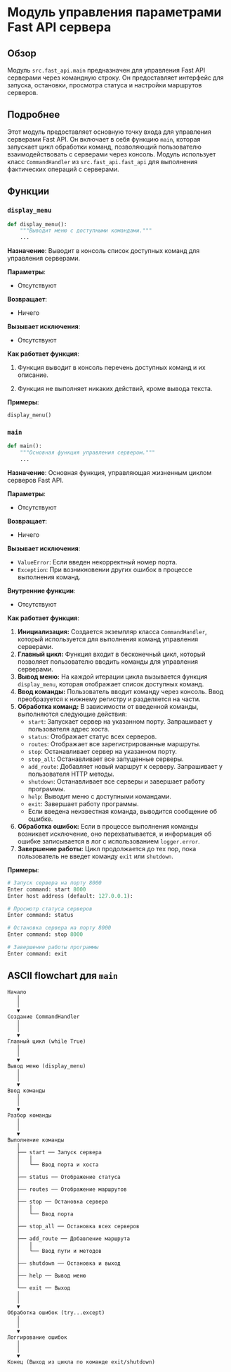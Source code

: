 # Модуль управления параметрами Fast API сервера

## Обзор

Модуль `src.fast_api.main` предназначен для управления Fast API серверами через командную строку. Он предоставляет интерфейс для запуска, остановки, просмотра статуса и настройки маршрутов серверов.

## Подробнее

Этот модуль предоставляет основную точку входа для управления серверами Fast API. Он включает в себя функцию `main`, которая запускает цикл обработки команд, позволяющий пользователю взаимодействовать с серверами через консоль. Модуль использует класс `CommandHandler` из `src.fast_api.fast_api` для выполнения фактических операций с серверами.

## Функции

### `display_menu`

```python
def display_menu():
    """Выводит меню с доступными командами."""
    ...
```

**Назначение**:
Выводит в консоль список доступных команд для управления серверами.

**Параметры**:
- Отсутствуют

**Возвращает**:
- Ничего

**Вызывает исключения**:
- Отсутствуют

**Как работает функция**:

1. Функция выводит в консоль перечень доступных команд и их описание.

2. Функция не выполняет никаких действий, кроме вывода текста.

**Примеры**:

```python
display_menu()
```

### `main`

```python
def main():
    """Основная функция управления сервером."""
    ...
```

**Назначение**:
Основная функция, управляющая жизненным циклом серверов Fast API.

**Параметры**:
- Отсутствуют

**Возвращает**:
- Ничего

**Вызывает исключения**:
- `ValueError`: Если введен некорректный номер порта.
- `Exception`: При возникновении других ошибок в процессе выполнения команд.

**Внутренние функции**:
- Отсутствуют

**Как работает функция**:

1. **Инициализация:** Создается экземпляр класса `CommandHandler`, который используется для выполнения команд управления серверами.
2. **Главный цикл:** Функция входит в бесконечный цикл, который позволяет пользователю вводить команды для управления серверами.
3. **Вывод меню:** На каждой итерации цикла вызывается функция `display_menu`, которая отображает список доступных команд.
4. **Ввод команды:** Пользователь вводит команду через консоль. Ввод преобразуется к нижнему регистру и разделяется на части.
5. **Обработка команд:** В зависимости от введенной команды, выполняются следующие действия:
   - `start`: Запускает сервер на указанном порту. Запрашивает у пользователя адрес хоста.
   - `status`: Отображает статус всех серверов.
   - `routes`: Отображает все зарегистрированные маршруты.
   - `stop`: Останавливает сервер на указанном порту.
   - `stop_all`: Останавливает все запущенные серверы.
   - `add_route`: Добавляет новый маршрут к серверу. Запрашивает у пользователя HTTP методы.
   - `shutdown`: Останавливает все серверы и завершает работу программы.
   - `help`: Выводит меню с доступными командами.
   - `exit`: Завершает работу программы.
   - Если введена неизвестная команда, выводится сообщение об ошибке.
6. **Обработка ошибок:** Если в процессе выполнения команды возникает исключение, оно перехватывается, и информация об ошибке записывается в лог с использованием `logger.error`.
7. **Завершение работы:** Цикл продолжается до тех пор, пока пользователь не введет команду `exit` или `shutdown`.

**Примеры**:

```python
# Запуск сервера на порту 8000
Enter command: start 8000
Enter host address (default: 127.0.0.1): 

# Просмотр статуса серверов
Enter command: status

# Остановка сервера на порту 8000
Enter command: stop 8000

# Завершение работы программы
Enter command: exit
```

## ASCII flowchart для `main`

```
Начало
   │
   │
   ▼
Создание CommandHandler
   │
   │
   ▼
Главный цикл (while True)
   │
   │
   ▼
Вывод меню (display_menu)
   │
   │
   ▼
Ввод команды
   │
   │
   ▼
Разбор команды
   │
   │
   ▼
Выполнение команды
   │
   ├── start ── Запуск сервера
   │   │
   │   └── Ввод порта и хоста
   │
   ├── status ── Отображение статуса
   │
   ├── routes ── Отображение маршрутов
   │
   ├── stop ── Остановка сервера
   │   │
   │   └── Ввод порта
   │
   ├── stop_all ── Остановка всех серверов
   │
   ├── add_route ── Добавление маршрута
   │   │
   │   └── Ввод пути и методов
   │
   ├── shutdown ── Остановка и выход
   │
   ├── help ── Вывод меню
   │
   └── exit ── Выход
   │
   │
   ▼
Обработка ошибок (try...except)
   │
   │
   ▼
Логгирование ошибок
   │
   │
   ▼
Конец (Выход из цикла по команде exit/shutdown)
